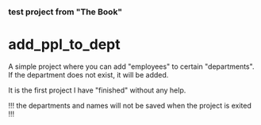 ### test project from "The Book"
# add_ppl_to_dept
A simple project where you can add "employees" to certain "departments". If the department does not exist, it will be added.

It is the first project I have "finished" without any help.

!!! the departments and names will not be saved when the project is exited !!!
